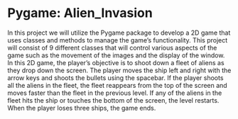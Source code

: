 # Pygame: Alien_Invasion
In this project we will utilize the Pygame package to develop a 2D game that uses classes and methods to manage the game’s functionality. This project will consist of 9 different classes that will control various aspects of the game such as the movement of the images and the display of the window.
In this 2D game, the player’s objective is to shoot down a fleet of aliens as they drop down the screen. The player moves the ship left and right with the arrow keys and shoots the bullets using the spacebar. If the player shoots all the aliens in the fleet, the fleet reappears from the top of the screen and moves faster than the fleet in the previous level. If any of the aliens in the fleet hits the ship or touches the bottom of the screen, the level restarts. When the player loses three ships, the game ends.
